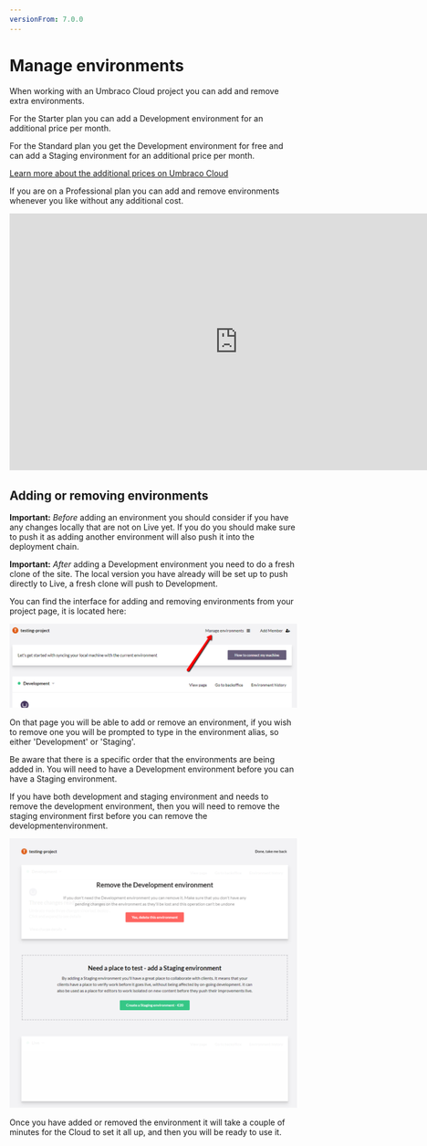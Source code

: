 ```yaml
---
versionFrom: 7.0.0
---
```


# Manage environments

When working with an Umbraco Cloud project you can add and remove extra environments. 

For the Starter plan you can add a Development environment for an additional price per month.

For the Standard plan you get the Development environment for free and can add a Staging environment for an additional price per month.

 [Learn more about the additional prices on Umbraco Cloud](https://umbraco.com/cloud-pricing/)

If you are on a Professional plan you can add and remove environments whenever you like without any additional cost.

<iframe width="800" height="450" src="https://www.youtube.com/embed/9AwZNyaHbVk?rel=0" frameborder="0" allow="autoplay; encrypted-media" allowfullscreen></iframe>

## Adding or removing environments

__Important:__ *Before* adding an environment you should consider if you have any changes locally that are not on Live yet. If you do you should make sure to push it as adding another environment will also push it into the deployment chain.

__Important:__ *After* adding a Development environment you need to do a fresh clone of the site. The local version you have already will be set up to push directly to Live, a fresh clone will push to Development.

You can find the interface for adding and removing environments from your project page, it is located here:

![Adding and environments](images/Manage-environments.png)

On that page you will be able to add or remove an environment, if you wish to remove one you will be prompted to type in the environment alias, so either 'Development' or 'Staging'.

Be aware that there is a specific order that the environments are being added in. You will need to have a Development environment before you can have a Staging environment.

If you have both development and staging environment and needs to remove the development environment, then you will need to remove the staging environment first before you can remove the developmentenvironment. 

![Environment overview](images/Environments.png)

Once you have added or removed the environment it will take a couple of minutes for the Cloud to set it all up, and then you will be ready to use it.
